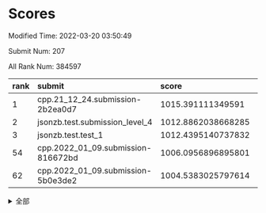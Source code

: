 # Scores

Modified Time: 2022-03-20 03:50:49

Submit Num: 207

All Rank Num: 384597

| rank |               submit               |       score        |       sigma        | pk_num |
| :--- | :--------------------------------- | :----------------- | :----------------- | :----- |
| 1    | cpp.21_12_24.submission-2b2ea0d7   | 1015.391111349591  | 0.8353120762012093 | 7434   |
| 2    | jsonzb.test.submission_level_4     | 1012.8862038668285 | 0.800318225652018  | 7432   |
| 3    | jsonzb.test.test_1                 | 1012.4395140737832 | 0.784256309242919  | 7434   |
| 54   | cpp.2022_01_09.submission-816672bd | 1006.0956896895801 | 0.7208718931554475 | 7437   |
| 62   | cpp.2022_01_09.submission-5b0e3de2 | 1004.5383025797614 | 0.7300220483807127 | 7436   |


<details>
<summary>全部</summary>

| rank |                 submit                 |       score        |       sigma        | pk_num |
| :--- | :------------------------------------- | :----------------- | :----------------- | :----- |
| 1    | cpp.21_12_24.submission-2b2ea0d7       | 1015.391111349591  | 0.8353120762012093 | 7434   |
| 2    | jsonzb.test.submission_level_4         | 1012.8862038668285 | 0.800318225652018  | 7432   |
| 3    | jsonzb.test.test_1                     | 1012.4395140737832 | 0.784256309242919  | 7434   |
| 4    | gobigger.level_3.submission_level_3_40 | 1011.1851011557812 | 0.7956964026489525 | 7435   |
| 5    | gobigger.level_3.submission_level_3_14 | 1011.1593171651042 | 0.7962009863184878 | 7433   |
| 6    | gobigger.level_3.submission_level_3_6  | 1011.095020147597  | 0.7854484378563548 | 7432   |
| 7    | gobigger.level_3.submission_level_3_44 | 1010.9052176910008 | 0.7692004725993591 | 7434   |
| 8    | gobigger.level_3.submission_level_3_0  | 1010.8083768882265 | 0.7386213428043934 | 7434   |
| 9    | gobigger.level_3.submission_level_3_18 | 1010.7630416864944 | 0.7533881381084248 | 7432   |
| 10   | gobigger.level_3.submission_level_3_46 | 1010.7298898396222 | 0.7671961759926529 | 7425   |
| 11   | gobigger.level_3.submission_level_3_15 | 1010.5775910428372 | 0.7711393819191881 | 7438   |
| 12   | gobigger.level_3.submission_level_3_1  | 1010.5475801272111 | 0.7601184016293853 | 7431   |
| 13   | gobigger.level_3.submission_level_3_20 | 1010.4818849700983 | 0.7654383166044052 | 7433   |
| 14   | gobigger.level_3.submission_level_3_5  | 1010.4511712565269 | 0.7566152666364901 | 7435   |
| 15   | gobigger.level_3.submission_level_3_27 | 1010.4353749233088 | 0.7794484981035629 | 7433   |
| 16   | gobigger.level_3.submission_level_3_38 | 1010.4352839545595 | 0.7324303057692965 | 7437   |
| 17   | gobigger.level_3.submission_level_3_28 | 1010.3026043130511 | 0.7923261260049427 | 7432   |
| 18   | gobigger.level_3.submission_level_3_9  | 1010.2702386263294 | 0.74848508765556   | 7435   |
| 19   | gobigger.level_3.submission_level_3_3  | 1010.2237814590408 | 0.7486571564549582 | 7438   |
| 20   | gobigger.level_3.submission_level_3_12 | 1010.2175115483591 | 0.772707462956179  | 7430   |
| 21   | gobigger.level_3.submission_level_3_49 | 1010.1559659381259 | 0.7818456284239286 | 7430   |
| 22   | gobigger.level_3.submission_level_3_10 | 1010.0453066638258 | 0.7642889555188357 | 7431   |
| 23   | gobigger.level_3.submission_level_3_32 | 1009.9266493477616 | 0.7491611859863859 | 7435   |
| 24   | gobigger.level_3.submission_level_3_21 | 1009.900164256301  | 0.7531390605960477 | 7433   |
| 25   | gobigger.level_3.submission_level_3_45 | 1009.8922904240735 | 0.7415795798413254 | 7432   |
| 26   | gobigger.level_3.submission_level_3_33 | 1009.8326619590349 | 0.7382366711095599 | 7433   |
| 27   | gobigger.level_3.submission_level_3_47 | 1009.7855483032256 | 0.7627315191978113 | 7435   |
| 28   | gobigger.level_3.submission_level_3_30 | 1009.7675837836011 | 0.7595156011213694 | 7432   |
| 29   | gobigger.level_3.submission_level_3_16 | 1009.7099146540902 | 0.7525216025718586 | 7434   |
| 30   | gobigger.level_3.submission_level_3_24 | 1009.6480074587583 | 0.7498139211534922 | 7436   |
| 31   | gobigger.level_3.submission_level_3_37 | 1009.5853227976812 | 0.7665424912296291 | 7425   |
| 32   | gobigger.level_3.submission_level_3_13 | 1009.5842384391725 | 0.7575169015915244 | 7433   |
| 33   | gobigger.level_3.submission_level_3_41 | 1009.5835752368547 | 0.7473391102803489 | 7433   |
| 34   | gobigger.level_3.submission_level_3_43 | 1009.5461245589926 | 0.7634415171556898 | 7432   |
| 35   | gobigger.level_3.submission_level_3_22 | 1009.5212641504105 | 0.7313344417102663 | 7430   |
| 36   | gobigger.level_3.submission_level_3_8  | 1009.4666555255423 | 0.7451740513202242 | 7434   |
| 37   | gobigger.level_3.submission_level_3_36 | 1009.3785927593825 | 0.7527969585737038 | 7430   |
| 38   | gobigger.level_3.submission_level_3_31 | 1009.3299746550621 | 0.7519615769515964 | 7425   |
| 39   | gobigger.level_3.submission_level_3_4  | 1009.2542897242449 | 0.7392996156546603 | 7432   |
| 40   | gobigger.level_3.submission_level_3_42 | 1009.2253807542198 | 0.7518643783640497 | 7430   |
| 41   | gobigger.level_3.submission_level_3_19 | 1009.2214456413155 | 0.7378823491144887 | 7437   |
| 42   | gobigger.level_3.submission_level_3_35 | 1009.2112266201868 | 0.7403051393719946 | 7432   |
| 43   | gobigger.level_3.submission_level_3_17 | 1009.2038161048939 | 0.7789819519817511 | 7435   |
| 44   | gobigger.level_3.submission_level_3_7  | 1009.1788104563934 | 0.7472977045853492 | 7433   |
| 45   | gobigger.level_3.submission_level_3_29 | 1009.0674076544389 | 0.7396133835788933 | 7432   |
| 46   | gobigger.level_3.submission_level_3_34 | 1009.0598146373674 | 0.7630605912434995 | 7434   |
| 47   | gobigger.level_3.submission_level_3_39 | 1009.0230844151083 | 0.743148562566301  | 7432   |
| 48   | gobigger.level_3.submission_level_3_11 | 1009.0103700073702 | 0.7515966141688064 | 7434   |
| 49   | gobigger.level_3.submission_level_3_26 | 1008.9581732448802 | 0.7324861131168253 | 7425   |
| 50   | gobigger.level_3.submission_level_3_48 | 1008.9170725784842 | 0.7440918987770708 | 7428   |
| 51   | gobigger.level_3.submission_level_3_25 | 1008.8787891862039 | 0.7589937968326714 | 7432   |
| 52   | gobigger.level_3.submission_level_3_2  | 1008.7856334221385 | 0.7497056428077958 | 7435   |
| 53   | gobigger.level_3.submission_level_3_23 | 1008.2289499499464 | 0.7391965136064743 | 7434   |
| 54   | cpp.2022_01_09.submission-816672bd     | 1006.0956896895801 | 0.7208718931554475 | 7437   |
| 55   | gobigger.level_1.submission_level_1_38 | 1005.2014879043093 | 0.7151943924114379 | 7432   |
| 56   | gobigger.level_1.submission_level_1_46 | 1005.1172417528253 | 0.732504452337959  | 7430   |
| 57   | gobigger.level_1.submission_level_1_23 | 1004.8457924146801 | 0.7268137370200494 | 7432   |
| 58   | gobigger.level_1.submission_level_1_35 | 1004.8084350989142 | 0.7152312269451757 | 7427   |
| 59   | gobigger.level_1.submission_level_1_25 | 1004.7264250868179 | 0.7200019432670404 | 7427   |
| 60   | gobigger.level_1.submission_level_1_32 | 1004.7104974416635 | 0.7200002433243778 | 7430   |
| 61   | gobigger.level_1.submission_level_1_13 | 1004.6703198105672 | 0.7117479748105864 | 7432   |
| 62   | cpp.2022_01_09.submission-5b0e3de2     | 1004.5383025797614 | 0.7300220483807127 | 7436   |
| 63   | gobigger.level_1.submission_level_1_43 | 1004.5026983130532 | 0.7062275818575735 | 7430   |
| 64   | gobigger.level_1.submission_level_1_1  | 1004.2623079563027 | 0.7061126364426276 | 7425   |
| 65   | gobigger.level_1.submission_level_1_30 | 1004.1898225124777 | 0.7210952653731763 | 7431   |
| 66   | gobigger.level_1.submission_level_1_14 | 1004.0646375346308 | 0.724982229814335  | 7431   |
| 67   | gobigger.level_1.submission_level_1_29 | 1004.0009273387199 | 0.7295336388889491 | 7436   |
| 68   | gobigger.level_1.submission_level_1_48 | 1003.9991460637312 | 0.7181387338368822 | 7434   |
| 69   | gobigger.level_1.submission_level_1_36 | 1003.9807415244733 | 0.7079126158593498 | 7430   |
| 70   | gobigger.level_1.submission_level_1_5  | 1003.9249421763792 | 0.7177428723759198 | 7431   |
| 71   | gobigger.level_1.submission_level_1_0  | 1003.7694336391372 | 0.7114399045656445 | 7429   |
| 72   | gobigger.level_1.submission_level_1_4  | 1003.7407832245816 | 0.7247425328943692 | 7430   |
| 73   | gobigger.level_1.submission_level_1_33 | 1003.7283938445797 | 0.7107220402033327 | 7430   |
| 74   | gobigger.level_1.submission_level_1_3  | 1003.6909157499267 | 0.7144874364156382 | 7434   |
| 75   | gobigger.level_1.submission_level_1_39 | 1003.6323491218575 | 0.7235434601572825 | 7431   |
| 76   | gobigger.level_1.submission_level_1_10 | 1003.6232927100392 | 0.7167763075921848 | 7434   |
| 77   | gobigger.level_1.submission_level_1_11 | 1003.611588491664  | 0.7107978908829803 | 7430   |
| 78   | gobigger.level_1.submission_level_1_41 | 1003.5053418780469 | 0.727123496629214  | 7427   |
| 79   | gobigger.level_1.submission_level_1_37 | 1003.4810579454432 | 0.7161784853550445 | 7430   |
| 80   | gobigger.level_1.submission_level_1_27 | 1003.4809496370297 | 0.7254250772414076 | 7431   |
| 81   | gobigger.level_1.submission_level_1_49 | 1003.3962585269425 | 0.7130641348487509 | 7436   |
| 82   | gobigger.level_1.submission_level_1_16 | 1003.3435315279307 | 0.7147526304554396 | 7435   |
| 83   | gobigger.level_1.submission_level_1_15 | 1003.3237293601472 | 0.7172098856942649 | 7434   |
| 84   | gobigger.level_1.submission_level_1_45 | 1003.2931589905605 | 0.707400988058867  | 7435   |
| 85   | gobigger.level_1.submission_level_1_6  | 1003.2906182511633 | 0.7155204172609041 | 7427   |
| 86   | gobigger.level_1.submission_level_1_19 | 1003.2825617179603 | 0.7122115794253302 | 7433   |
| 87   | gobigger.level_1.submission_level_1_7  | 1003.282273266768  | 0.7149725620839837 | 7439   |
| 88   | gobigger.level_1.submission_level_1_18 | 1003.2104427231977 | 0.7215031395764132 | 7427   |
| 89   | gobigger.level_1.submission_level_1_40 | 1003.2087120275252 | 0.7105690042465359 | 7430   |
| 90   | gobigger.level_1.submission_level_1_21 | 1003.1374123151278 | 0.7170623263405647 | 7426   |
| 91   | gobigger.level_1.submission_level_1_42 | 1003.0996936836065 | 0.7341481554623124 | 7436   |
| 92   | gobigger.level_1.submission_level_1_22 | 1003.0383023697838 | 0.7067346807827726 | 7431   |
| 93   | gobigger.level_1.submission_level_1_8  | 1002.8759086209869 | 0.7136802000754692 | 7432   |
| 94   | gobigger.level_1.submission_level_1_44 | 1002.7570821523428 | 0.7096870261123284 | 7442   |
| 95   | gobigger.level_1.submission_level_1_28 | 1002.686882705335  | 0.7153122932149769 | 7435   |
| 96   | gobigger.level_1.submission_level_1_2  | 1002.5171640886822 | 0.7093618549123121 | 7429   |
| 97   | gobigger.level_1.submission_level_1_20 | 1002.4834531380529 | 0.7053921793177083 | 7436   |
| 98   | gobigger.level_1.submission_level_1_34 | 1002.3747249739823 | 0.7078834355426362 | 7426   |
| 99   | gobigger.level_1.submission_level_1_12 | 1002.3106404453404 | 0.7112061379446719 | 7431   |
| 100  | gobigger.level_1.submission_level_1_17 | 1002.1535857823651 | 0.7149465796919593 | 7431   |
| 101  | gobigger.level_1.submission_level_1_24 | 1002.0457408242239 | 0.7126165849372909 | 7432   |
| 102  | gobigger.level_1.submission_level_1_47 | 1001.7777733483595 | 0.7107918332350035 | 7432   |
| 103  | gobigger.level_1.submission_level_1_31 | 1001.7098866662291 | 0.7108849002907739 | 7432   |
| 104  | gobigger.level_1.submission_level_1_9  | 1001.1998338079917 | 0.7193537159224762 | 7433   |
| 105  | gobigger.level_1.submission_level_1_26 | 1000.374222978361  | 0.7133489804573621 | 7431   |
| 106  | gobigger.random.submission_random_46   | 997.2912092487161  | 0.7056988521103886 | 7433   |
| 107  | gobigger.random.submission_random_28   | 997.1404528635206  | 0.6985176448773786 | 7432   |
| 108  | gobigger.random.submission_random_45   | 997.1102784145677  | 0.7043398046027586 | 7432   |
| 109  | gobigger.random.submission_random_9    | 996.9350822500417  | 0.7089406590300453 | 7428   |
| 110  | gobigger.random.submission_random_37   | 996.9163620380453  | 0.7046972691123162 | 7430   |
| 111  | gobigger.random.submission_random_21   | 996.8139368326374  | 0.7145210723255703 | 7437   |
| 112  | gobigger.random.submission_random_36   | 996.6861330785953  | 0.7230245297736828 | 7435   |
| 113  | gobigger.random.submission_random_32   | 996.6228051739653  | 0.7087304548073936 | 7430   |
| 114  | gobigger.random.submission_random_17   | 996.5719323221408  | 0.7112174161648596 | 7434   |
| 115  | gobigger.random.submission_random_29   | 996.5134260475796  | 0.710338744625613  | 7431   |
| 116  | gobigger.random.submission_random_19   | 996.4958642389522  | 0.7087779541653197 | 7433   |
| 117  | gobigger.random.submission_random_47   | 996.4860211810092  | 0.7200112593727406 | 7430   |
| 118  | gobigger.random.submission_random_12   | 996.472846048858   | 0.7047869263189235 | 7433   |
| 119  | gobigger.random.submission_random_16   | 996.4183626415197  | 0.7107154710876211 | 7428   |
| 120  | gobigger.random.submission_random_3    | 996.4052860405347  | 0.7163879562134965 | 7433   |
| 121  | gobigger.random.submission_random_13   | 996.3518405120715  | 0.7096572905648307 | 7433   |
| 122  | gobigger.random.submission_random_8    | 996.3403404498752  | 0.7083626809587206 | 7427   |
| 123  | gobigger.random.submission_random_22   | 996.295740961345   | 0.6953846151975116 | 7428   |
| 124  | gobigger.random.submission_random_20   | 996.252726934735   | 0.7036094625674135 | 7433   |
| 125  | gobigger.random.submission_random_23   | 996.2145489283911  | 0.722636326426815  | 7430   |
| 126  | gobigger.random.submission_random_11   | 996.1511356110196  | 0.7103223508442553 | 7433   |
| 127  | gobigger.random.submission_random_6    | 996.1289524114045  | 0.7130874918771705 | 7435   |
| 128  | gobigger.random.submission_random_41   | 996.1165189679324  | 0.7131400309358191 | 7431   |
| 129  | gobigger.random.submission_random_18   | 996.1059963450531  | 0.712180694856192  | 7434   |
| 130  | gobigger.random.submission_random_38   | 996.071658863405   | 0.7232542387343223 | 7425   |
| 131  | gobigger.random.submission_random_35   | 996.0246921510786  | 0.7175628193543795 | 7430   |
| 132  | gobigger.random.submission_random_27   | 995.9965893310472  | 0.7257390326345606 | 7433   |
| 133  | gobigger.random.submission_random_48   | 995.96991353861    | 0.7121336229270516 | 7432   |
| 134  | gobigger.random.submission_random_0    | 995.9216623395173  | 0.7059666385748534 | 7432   |
| 135  | gobigger.random.submission_random_2    | 995.8701951015825  | 0.7170287133237084 | 7430   |
| 136  | gobigger.random.submission_random_7    | 995.6856050941053  | 0.7010484826020378 | 7432   |
| 137  | gobigger.random.submission_random_49   | 995.6752378522874  | 0.7095611664529046 | 7430   |
| 138  | gobigger.random.submission_random_34   | 995.6231722855756  | 0.7070921361376244 | 7428   |
| 139  | gobigger.random.submission_random_25   | 995.6204362538251  | 0.711790757673098  | 7432   |
| 140  | gobigger.random.submission_random_1    | 995.5857831285601  | 0.713653225299241  | 7427   |
| 141  | gobigger.random.submission_random_24   | 995.5798104559179  | 0.7218736960662878 | 7428   |
| 142  | gobigger.random.submission_random_43   | 995.5749934752147  | 0.7099009670620217 | 7430   |
| 143  | gobigger.random.submission_random_4    | 995.5389635414135  | 0.7063565543210265 | 7436   |
| 144  | gobigger.random.submission_random_5    | 995.5263434939163  | 0.7133129853781948 | 7435   |
| 145  | gobigger.random.submission_random_42   | 995.5194740585843  | 0.736219728157051  | 7433   |
| 146  | gobigger.random.submission_random_31   | 995.4781399702497  | 0.7142318177473305 | 7432   |
| 147  | gobigger.random.submission_random_26   | 995.3953557553207  | 0.705798396714528  | 7433   |
| 148  | gobigger.random.submission_random_39   | 995.3364407758777  | 0.7222757764596877 | 7433   |
| 149  | gobigger.random.submission_random_40   | 995.2876135113378  | 0.7086857285824653 | 7427   |
| 150  | gobigger.random.submission_random_44   | 995.2727084466096  | 0.7329446107481069 | 7433   |
| 151  | gobigger.random.submission_random_15   | 995.1242341624367  | 0.7105426841114917 | 7430   |
| 152  | gobigger.random.submission_random_33   | 995.06123518349    | 0.7245276551497473 | 7435   |
| 153  | gobigger.random.submission_random_30   | 994.936460508533   | 0.7260050465963601 | 7434   |
| 154  | gobigger.random.submission_random_14   | 994.5790136303128  | 0.7151154416719563 | 7437   |
| 155  | gobigger.random.submission_random_10   | 994.4624799419531  | 0.7223706531702627 | 7427   |
| 156  | gobigger.level_2.submission_level_2_30 | 994.1005588748598  | 0.7330271510346004 | 7431   |
| 157  | gobigger.level_2.submission_level_2_48 | 993.9429017190567  | 0.7393441286764026 | 7427   |
| 158  | gobigger.level_2.submission_level_2_22 | 993.6418341716259  | 0.7513849793188301 | 7432   |
| 159  | gobigger.level_2.submission_level_2_37 | 993.4673848002195  | 0.7450773339256007 | 7424   |
| 160  | gobigger.level_2.submission_level_2_18 | 993.3528334717221  | 0.7506098948240941 | 7431   |
| 161  | gobigger.level_2.submission_level_2_5  | 993.1252165061181  | 0.746099165005177  | 7431   |
| 162  | gobigger.level_2.submission_level_2_39 | 993.056740605479   | 0.7521270078912116 | 7428   |
| 163  | gobigger.level_2.submission_level_2_1  | 992.9772596478413  | 0.7227364909103207 | 7434   |
| 164  | gobigger.level_2.submission_level_2_16 | 992.9585136108326  | 0.7546985239370173 | 7436   |
| 165  | gobigger.level_2.submission_level_2_26 | 992.885858489073   | 0.7425359325543862 | 7434   |
| 166  | gobigger.level_2.submission_level_2_40 | 992.697046917477   | 0.7334413454357331 | 7435   |
| 167  | gobigger.level_2.submission_level_2_42 | 992.644036277706   | 0.741955095010928  | 7437   |
| 168  | gobigger.level_2.submission_level_2_28 | 992.6000707423602  | 0.7391478952713882 | 7433   |
| 169  | gobigger.level_2.submission_level_2_10 | 992.5910964295464  | 0.7428103110985209 | 7434   |
| 170  | gobigger.level_2.submission_level_2_49 | 992.5724977210654  | 0.7434029293645164 | 7434   |
| 171  | gobigger.level_2.submission_level_2_11 | 992.4863861793167  | 0.7484102364809628 | 7431   |
| 172  | gobigger.level_2.submission_level_2_13 | 992.4782609232203  | 0.7388608904419389 | 7428   |
| 173  | gobigger.level_2.submission_level_2_23 | 992.4154565476163  | 0.7403876453059594 | 7437   |
| 174  | gobigger.level_2.submission_level_2_45 | 992.3108316567217  | 0.7289207900804703 | 7433   |
| 175  | gobigger.level_2.submission_level_2_35 | 992.3094852062768  | 0.7438036280540686 | 7435   |
| 176  | gobigger.level_2.submission_level_2_4  | 992.2905868273824  | 0.7518564578472091 | 7430   |
| 177  | gobigger.level_2.submission_level_2_2  | 992.2877925165417  | 0.7612767923386077 | 7431   |
| 178  | gobigger.level_2.submission_level_2_43 | 992.2453977013549  | 0.7226154720939459 | 7429   |
| 179  | gobigger.level_2.submission_level_2_9  | 992.1863630588049  | 0.7421861129447079 | 7432   |
| 180  | gobigger.level_2.submission_level_2_8  | 992.0861292139658  | 0.7512982861329377 | 7431   |
| 181  | gobigger.level_2.submission_level_2_38 | 992.0260670463097  | 0.7467943390398867 | 7429   |
| 182  | gobigger.level_2.submission_level_2_20 | 991.9967297097114  | 0.7566998604287409 | 7436   |
| 183  | gobigger.level_2.submission_level_2_6  | 991.9876560646842  | 0.754619394799331  | 7431   |
| 184  | gobigger.level_2.submission_level_2_36 | 991.9759828473959  | 0.751750238430198  | 7431   |
| 185  | gobigger.level_2.submission_level_2_21 | 991.9319633067898  | 0.7373788341715487 | 7429   |
| 186  | gobigger.level_2.submission_level_2_44 | 991.9253876698933  | 0.7567808457343981 | 7431   |
| 187  | gobigger.level_2.submission_level_2_24 | 991.7843522636662  | 0.7648849249233918 | 7432   |
| 188  | gobigger.level_2.submission_level_2_46 | 991.757398209179   | 0.7520241317197592 | 7429   |
| 189  | gobigger.level_2.submission_level_2_15 | 991.7488575857182  | 0.775170729460712  | 7431   |
| 190  | gobigger.level_2.submission_level_2_34 | 991.7167190954144  | 0.7489118427326136 | 7434   |
| 191  | gobigger.level_2.submission_level_2_19 | 991.7151459489515  | 0.7411241079871611 | 7431   |
| 192  | gobigger.level_2.submission_level_2_29 | 991.6984417082397  | 0.7535615504454996 | 7430   |
| 193  | gobigger.level_2.submission_level_2_17 | 991.5679965211248  | 0.7680313186758142 | 7433   |
| 194  | gobigger.level_2.submission_level_2_32 | 991.4247726487708  | 0.7679457444402245 | 7431   |
| 195  | gobigger.level_2.submission_level_2_14 | 991.3901424411943  | 0.7468761113473282 | 7436   |
| 196  | gobigger.level_2.submission_level_2_0  | 991.3842974299056  | 0.7464856245098875 | 7428   |
| 197  | gobigger.level_2.submission_level_2_31 | 991.2484722903055  | 0.731424123420656  | 7429   |
| 198  | gobigger.level_2.submission_level_2_12 | 991.1383966230308  | 0.7571709981522314 | 7431   |
| 199  | gobigger.level_2.submission_level_2_25 | 991.0537619840858  | 0.7746882932497856 | 7431   |
| 200  | gobigger.level_2.submission_level_2_33 | 991.018597041906   | 0.7626640560054141 | 7434   |
| 201  | gobigger.level_2.submission_level_2_27 | 990.9724239864456  | 0.7777483191608415 | 7435   |
| 202  | gobigger.level_2.submission_level_2_47 | 990.8912807657105  | 0.7566777656735811 | 7432   |
| 203  | gobigger.level_2.submission_level_2_3  | 990.7239657481766  | 0.7774417809636497 | 7431   |
| 204  | gobigger.level_2.submission_level_2_41 | 990.6969960179266  | 0.758555287162329  | 7430   |
| 205  | gobigger.level_2.submission_level_2_7  | 990.4761986753583  | 0.7635402196022832 | 7431   |
| 206  | gobigger.none.submission_none_0        | 976.783524423566   | 1.3967214257314013 | 7430   |
| 207  | gobigger.none.submission_none_1        | 974.7189688147681  | 1.6264787458363719 | 7427   |

</details>